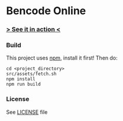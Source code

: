 # Bencode Online

### [> See it in action <](https://chocobo1.github.io/bencode_online/)

### Build
This project uses [npm](https://www.npmjs.com/), install it first!
Then do:
```shell
cd <project_directory>
src/assets/fetch.sh
npm install
npm run build
```

### License
See [LICENSE](./LICENSE) file
